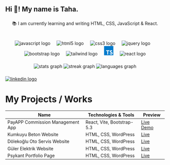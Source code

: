 <h2 align="left">Hi 👋! My name is Taha.</h2>

###

<p align="center">📚 I am currently learning and writing HTML, CSS, JavaScript & React.</p>

###

<br clear="both">

<div align="center">
  <img src="https://cdn.jsdelivr.net/gh/devicons/devicon/icons/javascript/javascript-original.svg" height="30" alt="javascript logo"  />
  <img width="12" />
  <img src="https://cdn.jsdelivr.net/gh/devicons/devicon/icons/html5/html5-original.svg" height="30" alt="html5 logo"  />
  <img width="12" />
  <img src="https://cdn.jsdelivr.net/gh/devicons/devicon/icons/css3/css3-original.svg" height="30" alt="css3 logo"  />
  <img width="12" />
  <img src="https://cdn.jsdelivr.net/gh/devicons/devicon/icons/jquery/jquery-original.svg" height="30" alt="jquery logo"  />
  <img width="12" />
  <img src="https://cdn.jsdelivr.net/gh/devicons/devicon/icons/bootstrap/bootstrap-original.svg" height="30" alt="bootstrap logo"  />
  <img width="12" />
  <img src="https://www.vectorlogo.zone/logos/tailwindcss/tailwindcss-icon.svg" alt="tailwind logo" height="30"/>
  <img width="12" />
  <img src="https://raw.githubusercontent.com/devicons/devicon/master/icons/typescript/typescript-original.svg" alt="typescript logo" height="30"/>
  <img width="12" />
  <img src="https://cdn.jsdelivr.net/gh/devicons/devicon/icons/react/react-original.svg" height="30" alt="react logo"  />
</div>

###

<div align="center">
  <img src="https://github-readme-stats.vercel.app/api?username=velitahaboyar&hide_title=false&hide_rank=false&show_icons=true&include_all_commits=true&count_private=true&disable_animations=false&theme=dark&locale=en&hide_border=false" height="150" alt="stats graph"  />
  <img src="https://streak-stats.demolab.com?user=velitahaboyar&locale=en&mode=daily&theme=dark&hide_border=false&border_radius=5" height="150" alt="streak graph"  />
  <img src="https://github-readme-stats.vercel.app/api/top-langs?username=velitahaboyar&locale=en&hide_title=false&layout=compact&card_width=320&langs_count=5&theme=dark&hide_border=false" height="150" alt="languages graph"  />
</div>

###

<div align="left">
  <a href="https://www.linkedin.com/in/velitahaboyar/" target="_blank">
    <img src="https://img.shields.io/static/v1?message=LinkedIn&logo=linkedin&label=&color=0077B5&logoColor=white&labelColor=&style=for-the-badge" height="35" alt="linkedin logo"  />
  </a>
</div>

###

# My Projects / Works

  | Name                                                | Technologies & Tools                                | Preview                                             |
  |-----------------------------------------------------|-----------------------------------------------------|-----------------------------------------------------|
  | PayAPP Commission Management App | React, Vite, Bootstrap-5.3 |     [Live Demo](velitahaboyar.github.io/pay-app/)                                               
  | Kumkuyu Beton Website | HTML, CSS, WordPress  |     [Live](https://www.kumkuyubeton.com)                                                                        |
  | Dölekoğlu Oto Servis Website | HTML, CSS, WordPress  |     [Live](https://www.dolekogluotoservis.com)                                                           |
  | Güler Elektrik Website | HTML, CSS, WordPress |     [Live](https://www.gulerelektriktelekom.com)                                                                |
  | Psykant Portfolio Page | HTML, CSS, WordPress |     [Live](https://www.psykant.com)                                                                             |
  

